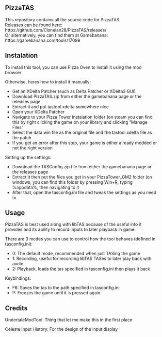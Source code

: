 ## PizzaTAS ##

<p>This repository contains all the source code for PizzaTAS<br>
Releases can be found here: https://github.com/Cloneian28/PizzaTAS/releases/<br>
Or alternatively, you can find them at Gamebanana: https://gamebanana.com/tools/17099<p>

## Instalation ##
To install this tool, you can use Pizza Oven to install it using the mod browser

Otherwise, heres how to install it manually:
- Get an XDelta Patcher (such as Delta Patcher or XDelta3 GUI)
- Download PizzaTAS.zip from either the gamebanana page or the releases page
- Extract it and put tastool.xdelta somewhere nice
- Open your XDelta Patcher
- Navigate to your Pizza Tower instalation folder (on steam you can find this by right clicking the game on your library and clicking "Manage Files"
- Select the data.win file as the original file and the tastool.xdelta file as the patch
- If you get an error after this step, your game is either already modded or not the right version

Setting up the settings:
- Download the TASConfig.zip file from either the gamebanana page or the releases page
- Extract it then put the files you get in your PizzaTower_GM2 folder (on windows, you can find this folder by pressing Win+R, typing %appdata%, then navigating to it
- After that, open the tasconfig.ini file and tweak the settings as you need to

## Usage ##
<p>PizzaTAS is best used along with libTAS because of the useful info it provides and its ability to record inputs to later playback in game</p>

There are 3 modes you can use to control how the tool behaves (defined in tasconfig.ini):
- 0: The default mode, recommended when just TASing the game
- 1: Recording, useful for recording libTAS TASes to later play back with audio
- 2: Playback, loads the tas specified in tasconfig.ini then plays it back

Keybindings:
- F6: Saves the tas to the path specified in tasconfig.ini
- P: Freezes the game until it is pressed again

## Credits ##
UndertaleModTool: Thing that let me make this in the first place

Celeste Input History: For the design of the input display
